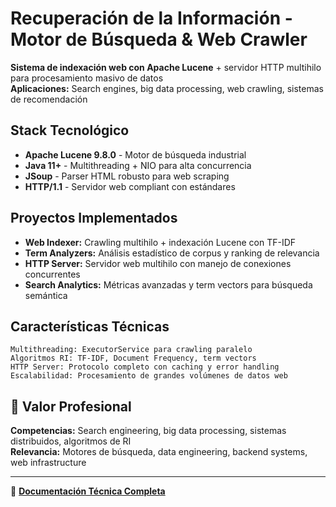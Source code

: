 # Recuperación de la Información - Motor de Búsqueda & Web Crawler

**Sistema de indexación web con Apache Lucene** + servidor HTTP multihilo para procesamiento masivo de datos  
**Aplicaciones:** Search engines, big data processing, web crawling, sistemas de recomendación

##  Stack Tecnológico
- **Apache Lucene 9.8.0** - Motor de búsqueda industrial
- **Java 11+** - Multithreading + NIO para alta concurrencia
- **JSoup** - Parser HTML robusto para web scraping
- **HTTP/1.1** - Servidor web compliant con estándares

## Proyectos Implementados
- **Web Indexer:** Crawling multihilo + indexación Lucene con TF-IDF
- **Term Analyzers:** Análisis estadístico de corpus y ranking de relevancia
- **HTTP Server:** Servidor web multihilo con manejo de conexiones concurrentes
- **Search Analytics:** Métricas avanzadas y term vectors para búsqueda semántica

## Características Técnicas
```
Multithreading: ExecutorService para crawling paralelo
Algoritmos RI: TF-IDF, Document Frequency, term vectors
HTTP Server: Protocolo completo con caching y error handling
Escalabilidad: Procesamiento de grandes volúmenes de datos web
```

## 🎯 Valor Profesional
**Competencias:** Search engineering, big data processing, sistemas distribuidos, algoritmos de RI  
**Relevancia:** Motores de búsqueda, data engineering, backend systems, web infrastructure

---
📘 **[Documentación Técnica Completa](README_TECNICO.md)**
